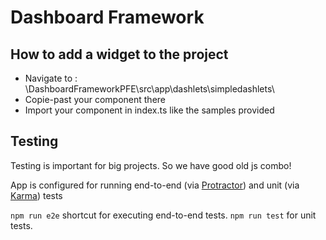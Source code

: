 # Dashboard Framework



## How to add a widget to the project
 
*  Navigate to    :   \DashboardFrameworkPFE\src\app\dashlets\simpledashlets\
*  Copie-past your component there
*  Import your component in index.ts like the samples provided 



## Testing
Testing is important for big projects. So we have good old js combo!

App is configured for running end-to-end (via [Protractor](http://www.protractortest.org/)) and unit (via [Karma](https://karma-runner.github.io)) tests

`npm run e2e` shortcut for executing end-to-end tests. 
`npm run test` for unit tests.


